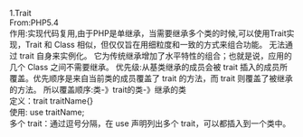 1.Trait<br>
From:PHP5.4<br/>
作用:实现代码复用,由于PHP是单继承，当需要继承多个类的时候,可以使用Trait实现，Trait 和 Class 相似，但仅仅旨在用细粒度和一致的方式来组合功能。 无法通过 trait 自身来实例化。
它为传统继承增加了水平特性的组合；也就是说，应用的几个 Class 之间不需要继承。 
优先级:从基类继承的成员会被 trait 插入的成员所覆盖。优先顺序是来自当前类的成员覆盖了 trait 的方法，而 trait 则覆盖了被继承的方法。
所以覆盖顺序:类-》trait的类-》继承的类<br/>
定义：trait traitName{}<br>
使用: use traitName;<br>
多个 trait：通过逗号分隔，在 use 声明列出多个 trait，可以都插入到一个类中。